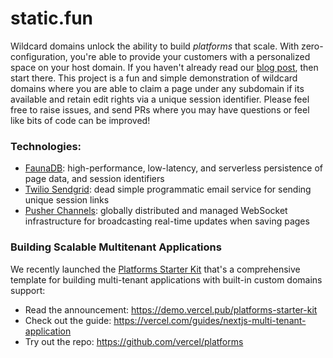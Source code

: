 # static.fun

Wildcard domains unlock the ability to build _platforms_ that scale. With zero-configuration, you're able to provide your customers with a personalized space on your host domain. If you haven't already read our [blog post](https://vercel.com/blog/wildcard-domains), then start there. This project is a fun and simple demonstration of wildcard domains where you are able to claim a page under any subdomain if its available and retain edit rights via a unique session identifier. Please feel free to raise issues, and send PRs where you may have questions or feel like bits of code can be improved!

### Technologies:

- [FaunaDB](https://fauna.com): high-performance, low-latency, and serverless persistence of page data, and session identifiers
- [Twilio Sendgrid](https://sendgrid.com): dead simple programmatic email service for sending unique session links
- [Pusher Channels](https://pusher.com/channels): globally distributed and managed WebSocket infrastructure for broadcasting real-time updates when saving pages

### Building Scalable Multitenant Applications

We recently launched the [Platforms Starter Kit](https://demo.vercel.pub/platforms-starter-kit) that's a comprehensive template for building multi-tenant applications with built-in custom domains support:
- Read the announcement: https://demo.vercel.pub/platforms-starter-kit
- Check out the guide: https://vercel.com/guides/nextjs-multi-tenant-application
- Try out the repo: https://github.com/vercel/platforms
